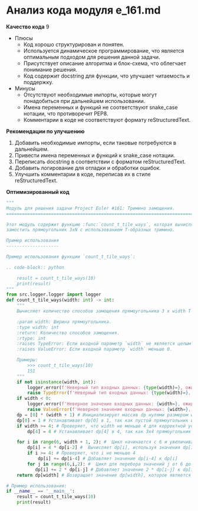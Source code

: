 # Анализ кода модуля e_161.md

**Качество кода**
9
 -  Плюсы
    - Код хорошо структурирован и понятен.
    - Используется динамическое программирование, что является оптимальным подходом для решения данной задачи.
    - Присутствует описание алгоритма и блок-схема, что облегчает понимание решения.
    - Код содержит docstring для функции, что улучшает читаемость и поддержку.
 -  Минусы
    - Отсутствуют необходимые импорты, которые могут понадобиться при дальнейшем использовании.
    - Имена переменных и функций не соответствуют snake_case нотации, что противоречит PEP8.
    - Комментарии в коде не соответствуют формату reStructuredText.

**Рекомендации по улучшению**
1. Добавить необходимые импорты, если таковые потребуются в дальнейшем.
2. Привести имена переменных и функций к snake_case нотации.
3. Переписать docstring в соответствии с форматом reStructuredText.
4. Добавить логирование для отладки и обработки ошибок.
5. Улучшить комментарии в коде, переписав их в стиле reStructuredText.

**Оптимизированный код**
```python
"""
Модуль для решения задачи Project Euler #161: Тримино замощения.
=========================================================================================

Этот модуль содержит функцию :func:`count_t_tile_ways`, которая вычисляет количество способов
замостить прямоугольник 3xN с использованием T-образных тримино.

Пример использования
--------------------

Пример использования функции `count_t_tile_ways`:

.. code-block:: python

    result = count_t_tile_ways(10)
    print(result)
"""
from src.logger.logger import logger
def count_t_tile_ways(width: int) -> int:
    """
    Вычисляет количество способов замощения прямоугольника 3 x width T-тетромино.

    :param width: Ширина прямоугольника.
    :type width: int
    :return: Количество способов замощения.
    :rtype: int
    :raises TypeError: Если входной параметр `width` не является целым числом.
    :raises ValueError: Если входной параметр `width` меньше 0.

    Примеры:
        >>> count_t_tile_ways(10)
        151
    """
    if not isinstance(width, int):
        logger.error(f'Неверный тип входных данных: {type(width)=}, ожидалось int')
        raise TypeError(f'Неверный тип входных данных: {type(width)=}, ожидалось int')
    if width < 0:
        logger.error(f'Неверное значение входных данных: {width=}, ожидалось >= 0')
        raise ValueError(f'Неверное значение входных данных: {width=}, ожидалось >= 0')
    dp = [0] * (width + 1) # Инициализирует массив dp нулями размером width + 1
    dp[0] = 1 # Устанавливает dp[0] в 1, так как пустой прямоугольник имеет 1 способ замощения
    if width >= 4: # Проверяет, что width не меньше 4 для корректной установки значения dp[4]
        dp[4] = 4 # Устанавливает dp[4] в 4, так как 3x4 прямоугольник можно замостить 4 способами

    for i in range(6, width + 1, 2): #  Цикл начинается с 6 и увеличивается на 2 до width
        dp[i] = 4 * dp[i-2] #  Вычисляет dp[i], используя значения dp[i-2]
        if i >= 4: # Проверяет, что i не меньше 4
            dp[i] += dp[i-4] # Добавляет значение dp[i-4] к dp[i]
        for j in range(6,i,2): #  Цикл для перебора значений j от 6 до i с шагом 2
           dp[i] += 2 * dp[i-j] # Добавляет значение 2 * dp[i-j] к dp[i]
    return dp[width] # Возвращает значение dp[width], которое является количеством способов замощения

# Пример использования:
if __name__ == '__main__':
    result = count_t_tile_ways(10)
    print(result)
```